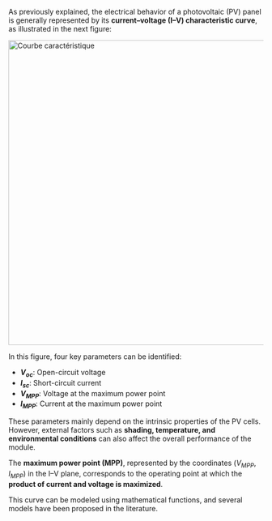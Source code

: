 As previously explained, the electrical behavior of a photovoltaic (PV) panel is generally represented by its **current–voltage (I–V) characteristic curve**, as illustrated in the next figure:

<img width="1118" height="602" alt="Courbe caractéristique" src="https://github.com/user-attachments/assets/67c87c0e-fbee-4427-a6e2-9b1c867d8de6" />

In this figure, four key parameters can be identified:

- **_V<sub>oc</sub>_**: Open-circuit voltage  
- **_I<sub>sc</sub>_**: Short-circuit current  
- **_V<sub>MPP</sub>_**: Voltage at the maximum power point  
- **_I<sub>MPP</sub>_**: Current at the maximum power point  

These parameters mainly depend on the intrinsic properties of the PV cells. However, external factors such as **shading, temperature, and environmental conditions** can also affect the overall performance of the module.  

The **maximum power point (MPP)**, represented by the coordinates (_V<sub>MPP</sub>_, _I<sub>MPP</sub>_) in the I–V plane, corresponds to the operating point at which the **product of current and voltage is maximized**.  

This curve can be modeled using mathematical functions, and several models have been proposed in the literature.

